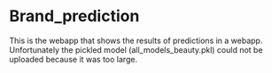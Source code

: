 # Brand_prediction

This is the webapp that shows the results of predictions in a webapp. 
Unfortunately the pickled model (all_models_beauty.pkl) could not be uploaded because it was too large.
